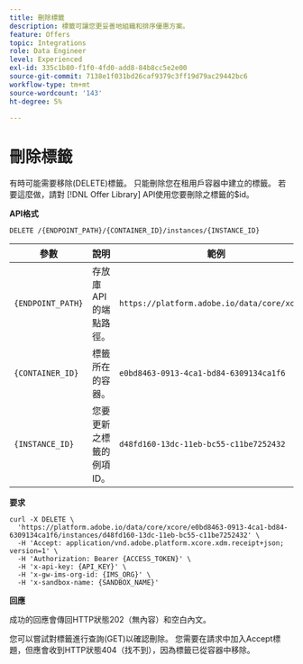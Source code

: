 ```yaml
---
title: 刪除標籤
description: 標籤可讓您更妥善地組織和排序優惠方案。
feature: Offers
topic: Integrations
role: Data Engineer
level: Experienced
exl-id: 335c1b80-f1f0-4fd0-add8-84b8cc5e2e00
source-git-commit: 7138e1f031bd26caf9379c3ff19d79ac29442bc6
workflow-type: tm+mt
source-wordcount: '143'
ht-degree: 5%

---
```


# 刪除標籤

有時可能需要移除(DELETE)標籤。 只能刪除您在租用戶容器中建立的標籤。 若要這麼做，請對 [!DNL Offer Library] API使用您要刪除之標籤的$id。

**API格式**

```http
DELETE /{ENDPOINT_PATH}/{CONTAINER_ID}/instances/{INSTANCE_ID}
```

| 參數 | 說明 | 範例 |
| --------- | ----------- | ------- |
| `{ENDPOINT_PATH}` | 存放庫API的端點路徑。 | `https://platform.adobe.io/data/core/xcore/` |
| `{CONTAINER_ID}` | 標籤所在的容器。 | `e0bd8463-0913-4ca1-bd84-6309134ca1f6` |
| `{INSTANCE_ID}` | 您要更新之標籤的例項ID。 | `d48fd160-13dc-11eb-bc55-c11be7252432` |

**要求**

```shell
curl -X DELETE \
  'https://platform.adobe.io/data/core/xcore/e0bd8463-0913-4ca1-bd84-6309134ca1f6/instances/d48fd160-13dc-11eb-bc55-c11be7252432' \
  -H 'Accept: application/vnd.adobe.platform.xcore.xdm.receipt+json; version=1' \
  -H 'Authorization: Bearer {ACCESS_TOKEN}' \
  -H 'x-api-key: {API_KEY}' \
  -H 'x-gw-ims-org-id: {IMS_ORG}' \
  -H 'x-sandbox-name: {SANDBOX_NAME}'
```

**回應**

成功的回應會傳回HTTP狀態202（無內容）和空白內文。

您可以嘗試對標籤進行查詢(GET)以確認刪除。 您需要在請求中加入Accept標題，但應會收到HTTP狀態404（找不到），因為標籤已從容器中移除。
